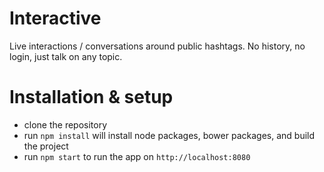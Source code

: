# Interactive
Live interactions / conversations around public hashtags. No history, no login, just talk on any topic.

# Installation & setup
* clone the repository
* run `npm install` will install node packages, bower packages, and build the project
* run `npm start` to run the app on `http://localhost:8080`
